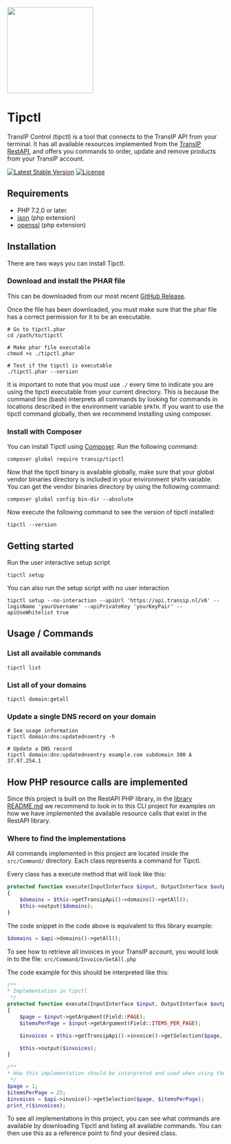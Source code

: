 <a href="https://transip.eu" target="_blank">
    <img width="200px" src="https://www.transip.nl/img/cp/transip-logo.svg">
</a>

# Tipctl

TransIP Control (tipctl) is a tool that connects to the TransIP API from your terminal. It has all available resources implemented from the [TransIP RestAPI](https://api.transip.nl/rest/docs.html), and offers you commands to order, update and remove products from your TransIP account.  

[![Latest Stable Version](https://poser.pugx.org/transip/tipctl/v/stable?format=flat-square)](https://packagist.org/packages/transip/tipctl)
[![License](https://poser.pugx.org/transip/tipctl/license?format=flat-square)](https://packagist.org/packages/transip/tipctl)

## Requirements

* PHP 7.2.0 or later.
* [json](https://www.php.net/manual/en/book.json.php) (php extension)
* [openssl](https://www.php.net/manual/en/book.openssl.php) (php extension)

## Installation

There are two ways you can install Tipctl.

### Download and install the PHAR file

This can be downloaded from our most recent [GitHub Release](https://github.com/transip/tipctl/releases).
 
Once the file has been downloaded, you must make sure that the phar file has a correct permission for it to be an executable.
```shell script
# Go to tipctl.phar
cd /path/to/tipctl

# Make phar file executable
chmod +x ./tipctl.phar

# Test if the tipctl is executable
./tipctl.phar --version
```
It is important to note that you must use `./` every time to indicate you are using the tipctl executable from your current directory. This is because the command line (bash) interprets all commands by looking for commands in locations described in the environment variable `$PATH`. If you want to use the tipctl command globally, then we recommend installing using composer.

### Install with Composer

You can install Tipctl using [Composer](http://getcomposer.org/). Run the following command:

```shell script
composer global require transip/tipctl
```

Now that the tipctl binary is available globally, make sure that your global vendor binaries directory is included in your environment `$PATH` variable. You can get the vendor binaries directory by using the following command:
```shell script
composer global config bin-dir --absolute
```

Now execute the following command to see the version of tipctl installed:
```shell script
tipctl --version
```

## Getting started

Run the user interactive setup script
```shell script
tipctl setup
```

You can also run the setup script with no user interaction
```shell script
tipctl setup --no-interaction --apiUrl 'https://api.transip.nl/v6' --loginName 'yourUsername' --apiPrivateKey 'yourKeyPair' --apiUseWhitelist true
```

## Usage / Commands

### List all available commands

```shell script
tipctl list
```

### List all of your domains

```shell script
tipctl domain:getall
```

### Update a single DNS record on your domain

```shell script
# See usage information
tipctl domain:dns:updatednsentry -h

# Update a DNS record
tipctl domain:dns:updatednsentry example.com subdomain 300 A 37.97.254.1
```

## How PHP resource calls are implemented

Since this project is built on the RestAPI PHP library, in the [library README.md](https://github.com/transip/transip-api-php/blob/master/README.md) we recommend to look in to this CLI project for examples on how we have implemented the available resource calls that exist in the RestAPI library.

### Where to find the implementations

All commands implemented in this project are located inside the `src/Command/` directory. Each class represents a command for Tipctl. 

Every class has a execute method that will look like this:
```php
protected function execute(InputInterface $input, OutputInterface $output)
{
    $domains = $this->getTransipApi()->domains()->getAll();
    $this->output($domains);
}
```

The code snippet in the code above is equivalent to this library example:
```php
$domains = $api->domains()->getAll();
```

To see how to retrieve all invoices in your TransIP account, you would look in to the file: `src/Command/Invoice/GetAll.php`

The code example for this should be interpreted like this:

```php
/**
* Implementation in tipctl
 */
protected function execute(InputInterface $input, OutputInterface $output)
{
    $page = $input->getArgument(Field::PAGE);
    $itemsPerPage = $input->getArgument(Field::ITEMS_PER_PAGE);

    $invoices = $this->getTransipApi()->invoice()->getSelection($page, $itemsPerPage);

    $this->output($invoices);
}

/**
* How this implementation should be interpreted and used when using the RestAPI library
 */
$page = 1;
$itemsPerPage = 25;
$invoices = $api->invoice()->getSelection($page, $itemsPerPage);
print_r($invoices);
```

To see all implementations in this project, you can see what commands are available by downloading Tipctl and listing all available commands. You can then use this as a reference point to find your desired class.
